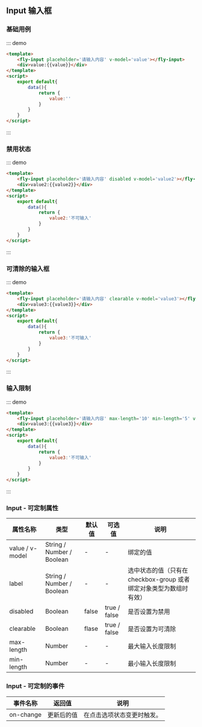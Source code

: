 <script>
export default {
    data(){
        return {
            value:'',
            value2:'不可输入',
            value3:''
        }
    }
}
</script>

## Input 输入框

### 基础用例
::: demo
```html
<template>
    <fly-input placeholder='请输入内容' v-model='value'></fly-input>
    <div>value:{{value}}</div>
</template>
<script>
    export default{
        data(){
            return {
                value:''
            }
        }
    }
</script>
```
:::

### 禁用状态

::: demo
```html
<template>
    <fly-input placeholder='请输入内容' disabled v-model='value2'></fly-input>
    <div>value2:{{value2}}</div>
</template>
<script>
    export default{
        data(){
            return {
                value2:'不可输入'
            }
        }
    }
</script>
```
:::

### 可清除的输入框
::: demo
```html
<template>
    <fly-input placeholder='请输入内容' clearable v-model='value3'></fly-input>
    <div>value3:{{value3}}</div>
</template>
<script>
    export default{
        data(){
            return {
                value3:'不可输入'
            }
        }
    }
</script>
```
:::

### 输入限制
::: demo
```html
<template>
    <fly-input placeholder='请输入内容' max-length='10' min-length='5' v-model='value3'></fly-input>
    <div>value3:{{value3}}</div>
</template>
<script>
    export default{
        data(){
            return {
                value3:'不可输入'
            }
        }
    }
</script>
```
:::

### Input - 可定制属性

属性名称 | 类型 | 默认值  | 可选值  | 说明  |
---------|----------|---------|---------|--------|
value / v-model | String / Number / Boolean | - | - | 绑定的值
label | String / Number / Boolean  | - | - | 选中状态的值（只有在checkbox-group 或者绑定对象类型为数组时有效）  |
disabled | Boolean | false  | true / false | 是否设置为禁用  |
clearable | Boolean | flase | true / false | 是否设置为可清除 |
max-length | Number | - | - | 最大输入长度限制 |
min-length | Number | - | - | 最小输入长度限制 |

### Input - 可定制的事件

事件名称 | 返回值 | 说明
---------|----------|---------
 on-change | 更新后的值 | 在点击选项状态变更时触发。